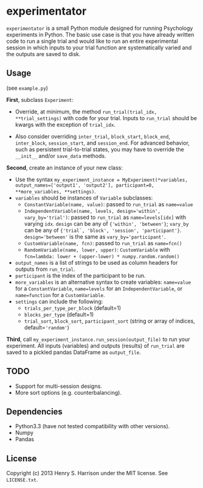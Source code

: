 experimentator
==============

``experimentator`` is a small Python module designed for running Psychology experiments in Python. The basic use case is that you have already written code to run a single trial and would like to run an entire experimental session in which inputs to your trial function are systematically varied and the outputs are saved to disk.

Usage
-----

(see ``example.py``)

**First**, subclass ``Experiment``:

  * Override, at minimum, the method ``run_trial(trial_idx, **trial_settings)`` with code for your trial. Inputs to ``run_trial`` should be kwargs with the exception of ``trial_idx``.

  * Also consider overriding ``inter_trial``, ``block_start``, ``block_end``, ``inter_block``, ``session_start``, and ``session_end``. For advanced behavior, such as persistent trial-to-trial states, you may have to override the ``__init__`` and/or ``save_data`` methods.

**Second**, create an instance of your new class:

  * Use the syntax ``my_experiment_instance = MyExperiment(*variables, output_names=['output1', 'output2'], participant=0, **more_variables, **settings)``.
  * ``variables`` should be instances of ``Variable`` subclasses:
      * ``ConstantVariable(name, value)``: passed to ``run_trial`` as ``name=value``
      * ``IndependentVariable(name, levels, design='within', vary_by='trial')``: passed to ``run_trial`` as ``name=levels[idx]`` with varying ``idx``. ``design`` can be any of ``{'within', 'between'}``; ``vary_by`` can be any of ``{'trial`, 'block', 'session', 'participant'}``. ``design='between'`` is the same as ``vary_by='participant'``.
      * ``CustomVariable(name, fcn)``: passed to ``run_trial`` as ``name=fcn()``
      * ``RandomVariable(name, lower, upper)``: ``CustomVariable`` with ``fcn=lambda: lower + (upper-lower) * numpy.random.random()``
  * ``output_names`` is a list of strings to be used as column headers for outputs from ``run_trial``.
  * ``participant`` is the index of the participant to be run.
  * ``more_variables`` is an alternative syntax to create variables: ``name=value`` for a ``ConstantVariable``, ``name=levels`` for an ``IndependentVariable``, or ``name=function`` for a ``CustomVariable``.
  * ``settings`` can include the following:
      * ``trials_per_type_per_block`` (default=1)
      * ``blocks_per_type`` (default=1)
      * ``trial_sort``, ``block_sort``, ``participant_sort``  (string or array of indices, default=``'random'``)

**Third**, call ``my_experiment_instance.run_session(output_file)`` to run your experiment. All inputs (variables) and outputs (results) of ``run_trial`` are saved to a pickled pandas DataFrame as ``output_file``.

TODO
----

  * Support for multi-session designs.
  * More sort options (e.g. counterbalancing).

Dependencies
------------

  * Python3.3 (have not tested compatibility with other versions).
  * Numpy
  * Pandas

License
-------

Copyright (c) 2013 Henry S. Harrison under the MIT license. See ``LICENSE.txt``.